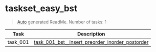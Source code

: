 # taskset_easy_bst

> [Auto](https://github.com/codeaprendiz/learn_fullstack/blob/main/home/php/intermediate/taskset_intermediate_php/task_004_createGlobalMarkdownTable/generate-readme.php) generated ReadMe. Number of tasks: 1

| Task     | Description                                                                                                         |
|----------|---------------------------------------------------------------------------------------------------------------------|
| task_001 | [task_001_bst__insert_preorder_inorder_postorder](taskset_easy_bst/task_001_bst__insert_preorder_inorder_postorder) |
